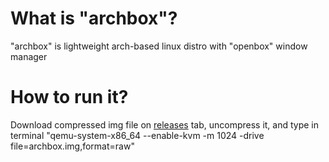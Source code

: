 <h1>What is "archbox"?</h1>
"archbox" is lightweight arch-based linux distro with "openbox" window manager
<h1>How to run it?</h1>
Download compressed img file on <a href=https://github.com/mmmagneummm/archbox/releases> releases</a href> tab, uncompress it, and type in terminal "qemu-system-x86_64 --enable-kvm -m 1024 -drive file=archbox.img,format=raw"
